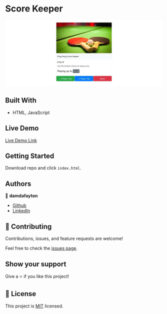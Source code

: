 # Score Keeper
![ss](./SharedScreenshot.jpg)


## Built With

- HTML, JavaScript


## Live Demo

[Live Demo Link](https://damdafayton.github.io/score-keeper/)


## Getting Started

Download repo and click `index.html`.


## Authors

👤 **damdafayton**

- [Github](https://github.com/damdafayton)
- [LinkedIn](https://linkedin.com/in/damdafayton)


## 🤝 Contributing

Contributions, issues, and feature requests are welcome!

Feel free to check the [issues page](../../issues/).


## Show your support

Give a ⭐️ if you like this project!


## 📝 License

This project is [MIT](./MIT.md) licensed.